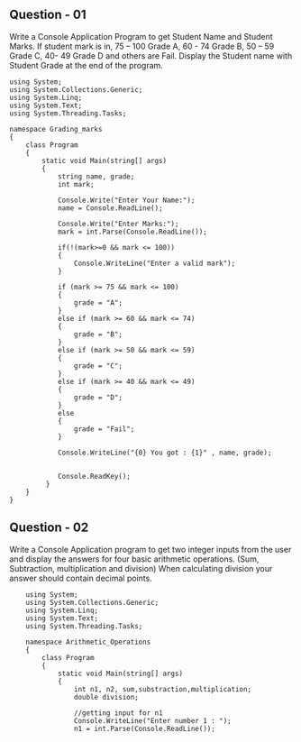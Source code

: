 ## Question - 01
Write a Console Application Program to get Student Name and Student Marks. If student mark is in, 75 – 100 Grade A, 60 - 74 Grade B, 50 – 59 Grade C, 40- 49 Grade D and others are Fail. Display the Student name with Student Grade at the end of the program.

    using System;
    using System.Collections.Generic;
    using System.Linq;
    using System.Text;
    using System.Threading.Tasks;

    namespace Grading_marks
    {
        class Program
        {
            static void Main(string[] args)
            {
                string name, grade;
                int mark;

                Console.Write("Enter Your Name:");
                name = Console.ReadLine();

                Console.Write("Enter Marks:");
                mark = int.Parse(Console.ReadLine());
                
                if(!(mark>=0 && mark <= 100))
                {
                    Console.WriteLine("Enter a valid mark");   
                }

                if (mark >= 75 && mark <= 100)
                {
                    grade = "A";
                }
                else if (mark >= 60 && mark <= 74)
                {
                    grade = "B";
                }
                else if (mark >= 50 && mark <= 59)
                {
                    grade = "C";
                }
                else if (mark >= 40 && mark <= 49)
                {
                    grade = "D";
                }
                else
                {
                    grade = "Fail";
                }

                Console.WriteLine("{0} You got : {1}" , name, grade);
            

                Console.ReadKey();
             }
        }
    }


## Question - 02
Write a Console Application program to get two integer inputs from the user and display the answers for four basic arithmetic operations. (Sum, Subtraction, multiplication and division) When calculating division your answer should contain decimal points.

        using System;
        using System.Collections.Generic;
        using System.Linq;
        using System.Text;
        using System.Threading.Tasks;

        namespace Arithmetic_Operations
        {
            class Program
            {
                static void Main(string[] args)
                {
                    int n1, n2, sum,substraction,multiplication;
                    double division;

                    //getting input for n1
                    Console.WriteLine("Enter number 1 : ");
                    n1 = int.Parse(Console.ReadLine());
